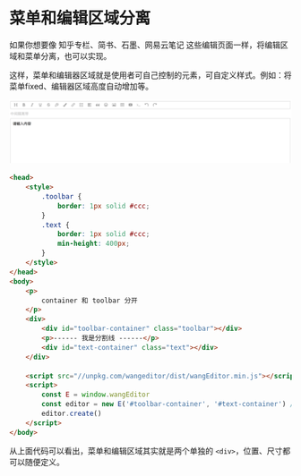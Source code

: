 # 菜单和编辑区域分离

如果你想要像 知乎专栏、简书、石墨、网易云笔记 这些编辑页面一样，将编辑区域和菜单分离，也可以实现。

这样，菜单和编辑器区域就是使用者可自己控制的元素，可自定义样式。例如：将菜单fixed、编辑器区域高度自动增加等。

![](../../_images/separate.png)

```html
<head>
    <style>
        .toolbar {
            border: 1px solid #ccc;
        }
        .text {
            border: 1px solid #ccc;
            min-height: 400px;
        }
    </style>
</head>
<body>
    <p>
        container 和 toolbar 分开
    </p>
    <div>
        <div id="toolbar-container" class="toolbar"></div>
        <p>------ 我是分割线 ------</p>
        <div id="text-container" class="text"></div>
    </div>

    <script src="//unpkg.com/wangeditor/dist/wangEditor.min.js"></script>
    <script>
        const E = window.wangEditor
        const editor = new E('#toolbar-container', '#text-container') // 传入两个元素
        editor.create()
    </script>
</body>
```

从上面代码可以看出，菜单和编辑区域其实就是两个单独的 `<div>`，位置、尺寸都可以随便定义。
